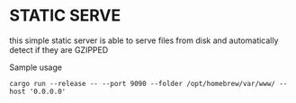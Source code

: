 # STATIC SERVE

this simple static server is able to serve files from disk and automatically detect if they are GZIPPED

Sample usage

```
cargo run --release -- --port 9090 --folder /opt/homebrew/var/www/ --host '0.0.0.0'
```